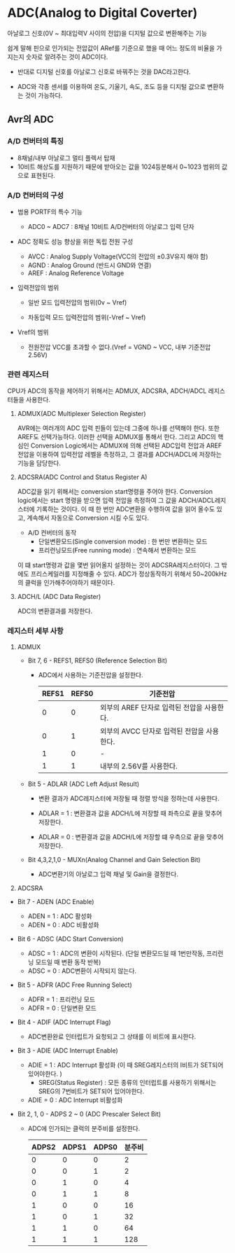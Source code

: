 # ADC(Analog to Digital Coverter)

 아날로그 신호(0V ~ 최대입력V 사이의 전압)을 디지털 값으로 변환해주는 기능

쉽게 말해 핀으로 인가되는 전압값이 ARef를 기준으로 했을 때 어느 정도의 비율을 가지는지 숫자로 알려주는 것이 ADC이다.

- 반대로 디지털 신호를 아날로그 신호로 바꿔주는 것을 DAC라고한다.

- ADC와 각종 센서를 이용하여 온도, 기울기, 속도, 조도 등을 디지털 값으로 변환하는 것이 가능하다.



## Avr의 ADC

### A/D   컨버터의 특징

- 8채널/내부 아날로그 멀티 플렉서 탑재
- 10비트 해상도를 지원하기 때문에 받아오는 값을 1024등분해서 0~1023 범위의 값으로 표현된다.

### A/D 컨버터의 구성

- 범용 PORTF의 특수 기능

  - ADC0 ~ ADC7 : 8채널 10비트 A/D컨버터의 아날로그 입력 단자

- ADC 정확도 성능 향상을 위한 독립 전원 구성

  - AVCC : Analog Supply Voltage(VCC의 전압의 ±0.3V유지 해야 함)
  - AGND : Analog Ground (반드시 GND와 연결)
  - AREF : Analog Reference Voltage

- 입력전압의 범위

  - 일반 모드 입력전압의 범위(0v ~ Vref)

  - 차동입력 모드 입력전압의 범위(-Vref ~ Vref)

- Vref의 범위
  - 전원전압 VCC를 초과할 수 없다.(Vref = VGND ~ VCC, 내부 기준전압 2.56V)



### 관련 레지스터

CPU가 ADC의 동작을 제어하기 위해서는 ADMUX, ADCSRA, ADCH/ADCL 레지스터들을 사용한다. 

1. ADMUX(ADC Multiplexer Selection Register)

   AVR에는 여러개의 ADC 입력 핀들이 있는데 그중에 하나를 선택해야 한다. 또한 AREF도 선택가능하다. 이러한 선택을 ADMUX를 통해서 한다. 그리고 ADC의 핵심인 Conversion Logic에서는 ADMUX에 의해 선택된 ADC입력 전압과 AREF 전압을 이용하여 입력전압 레벨을 측정하고, 그 결과를 ADCH/ADCL에 저장하는 기능을 담당한다.

2. ADCSRA(ADC Control and Status Register A)

   ADC값을 읽기 위해서는 conversion start명령을 주어야 한다. Conversion logic에서는 start 명령을 받으면 입력 전압을 측정하여 그 값을 ADCH/ADCL레지스터에 기록하는 것이다. 이 때 한 번만 ADC변환을 수행하여 값을 읽어 올수도 있고, 계속해서 자동으로 Conversion 시킬 수도 있다.

   - A/D 컨버터의 동작
     - 단일변환모드(Single conversion mode) : 한 번만 변환하는 모드
     - 프리런닝모드(Free running mode) : 연속해서 변환하는 모드

    이 떄 start명령과 값을 몇번 읽어올지 설정하는 것이 ADCSRA레지스터이다. 그 밖에도 프리스케일러를 지정해줄 수 있다. ADC가 정상동작하기 위해서 50~200kHz의 클럭을 인가해주어야하기 때문이다.

3. ADCH/L (ADC Data Register)

   ADC의 변환결과를 저장한다.

### 레지스터 세부 사항

1. ADMUX

   - Bit 7, 6 - REFS1, REFS0 (Reference Selection Bit)

     - ADC에서 사용하는 기준전압을 설정한다.

       | REFS1 | REFS0 | 기준전압                                   |
       | ----- | ----- | ------------------------------------------ |
       | 0     | 0     | 외부의 AREF 단자로 입력된 전압을 사용한다. |
       | 0     | 1     | 외부의 AVCC 단자로 입력된 전압을 사용한다. |
       | 1     | 0     | -                                          |
       | 1     | 1     | 내부의 2.56V를 사용한다.                   |

   - Bit 5 - ADLAR (ADC Left Adjust Result)

     - 변환 결과가 ADC레지스터에 저장될 때 정렬 방식을 정하는데 사용한다.

     - ADLAR = 1 : 변환결과 값을  ADCH/L에 저장할 때 좌측으로 끝을 맞추어 저장한다.
     - ADLAR = 0 : 변환결과 값을 ADCH/L에 저장할 떄 우측으로 끝을 맞추어 저장한다.

   - Bit 4,3,2,1,0 - MUXn(Analog Channel and Gain Selection Bit)

     - ADC변환기의 아날로그 입력 채널 및 Gain을 결정한다.

2.  ADCSRA

   - Bit 7 - ADEN (ADC Enable)

     - ADEN = 1 : ADC 활성화
     - ADEN = 0 : ADC 비활성화

   - Bit 6 - ADSC (ADC Start Conversion)

     - ADSC = 1 : ADC의 변환이 시작된다. (단일 변환모드일 때 1번만작동, 프리런닝 모드일 때 변환 동작 반복)
     - ADSC = 0 : ADC변환이 시작되지 않는다.

   - Bit 5 - ADFR (ADC Free Running Select)

     - ADFR = 1 : 프리런닝 모드
     - ADFR = 0 : 단일변환 모드

   - Bit 4 - ADIF (ADC Interrupt Flag)

     - ADC변환완료 인터럽트가 요청되고 그 상태를 이 비트에 표시한다.

   - Bit 3 - ADIE (ADC Interrupt Enable)

     - ADIE = 1 : ADC Interrupt 활성화 (이 때 SREG레지스터의 I비트가 SET되어 있어야한다. )
       - SREG(Status Register) : 모든 종류의 인터럽트를 사용하기 위해서는 SREG의 7번비트가 SET되어 있어야한다.
     - ADIE = 0 : ADC Interrupt 비활성화

   - Bit 2, 1, 0 - ADPS 2 ~ 0 (ADC Prescaler Select Bit)

     - ADC에 인가되는 클럭의 분주비를 설정한다.

       | ADPS2 | ADPS1 | ADPS0 | 분주비 |
       | ----- | ----- | ----- | ------ |
       | 0     | 0     | 0     | 2      |
       | 0     | 0     | 1     | 2      |
       | 0     | 1     | 0     | 4      |
       | 0     | 1     | 1     | 8      |
       | 1     | 0     | 0     | 16     |
       | 1     | 0     | 1     | 32     |
       | 1     | 1     | 0     | 64     |
       | 1     | 1     | 1     | 128    |

       
